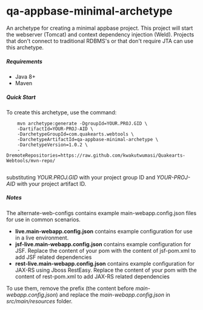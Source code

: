 # qa-appbase-minimal-archetype

An archetype for creating a minimal appbase project. This project will start the webserver (Tomcat) and context dependency injection (Weld).
Projects that don't connect to traditional RDBMS's or that don't require JTA can use this archetype.

##### Requirements
* Java 8+
* Maven

##### Quick Start

To create this archetype, use the command:

```
	mvn archetype:generate -DgroupId=YOUR.PROJ.GID \
	-DartifactId=YOUR-PROJ-AID \
	-DarchetypeGroupId=com.quakearts.webtools \
	-DarchetypeArtifactId=qa-appbase-minimal-archetype \
	-DarchetypeVersion=1.0.2 \
	-DremoteRepositories=https://raw.github.com/kwakutwumasi/Quakearts-Webtools/mvn-repo/
	
```

substituting _YOUR.PROJ.GID_ with your project group ID and _YOUR-PROJ-AID_ with your project artifact ID.

##### Notes

The alternate-web-configs contains example main-webapp.config.json files for use in common scenarios.
* **live.main-webapp.config.json** contains example configuration for use in a live environment.
* **jsf-live.main-webapp.config.json** contains example configuration for JSF. Replace the content of your pom with the content of jsf-pom.xml to add JSF related dependencies
* **rest-live.main-webapp.config.json** contains example configuration for JAX-RS using Jboss RestEasy. Replace the content of your pom with the content of rest-pom.xml to add JAX-RS related dependencies

To use them, remove the prefix (the content before _main-webapp.config.json_) and replace the _main-webapp.config.json_ in _src/main/resources_ folder.